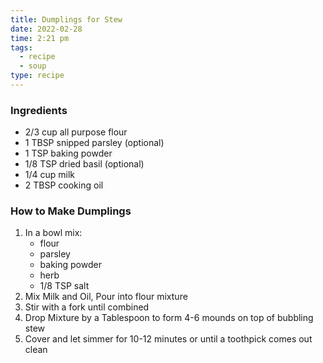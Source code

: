 ```yaml
---
title: Dumplings for Stew
date: 2022-02-28
time: 2:21 pm
tags:
  - recipe
  - soup
type: recipe
---
```


### Ingredients

- 2/3 cup all purpose flour
- 1 TBSP snipped parsley (optional)
- 1 TSP baking powder
- 1/8 TSP dried basil (optional)
- 1/4 cup milk
- 2 TBSP cooking oil

### How to Make Dumplings

1. In a bowl mix:
   - flour
   - parsley
   - baking powder
   - herb
   - 1/8 TSP salt
2. Mix Milk and Oil, Pour into flour mixture
3. Stir with a fork until combined
4. Drop Mixture by a Tablespoon to form 4-6 mounds on top of bubbling stew
5. Cover and let simmer for 10-12 minutes or until a toothpick comes out clean
